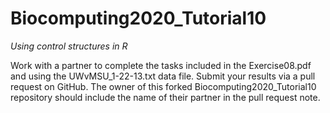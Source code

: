 # Biocomputing2020_Tutorial10
*Using control structures in R*

Work with a partner to complete the tasks included in the Exercise08.pdf and using the UWvMSU_1-22-13.txt data file. Submit your results via a pull request on GitHub. The owner of this forked Biocomputing2020_Tutorial10 repository should include the name of their partner in the pull request note.
